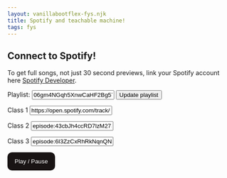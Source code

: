 ```yaml
---
layout: vanillabootflex-fys.njk
title: Spotify and teachable machine!
tags: fys
---
```



<style>
    .play {
      min-width: max-content;
      margin-bottom: .8rem;
      padding: .8rem 1rem;
      border-radius: 10px;
      border: 0;
      background: #191414;
      color: #fff;
      cursor: pointer;
    }

    .play:hover {
      background: #1Db954;
    }

  </style>

## Connect to Spotify!

To get full songs, not just 30 second previews, link your Spotify account here [Spotify Developer](https://developer.spotify.com/).

<label>Playlist:</label>
<input id="playlist" value="06gm4NGqh5XnwCaHF2Bg57"></input>
<button id="update-playlist">Update playlist</button>

<div class="form-group">
<label for="class-1-input">Class 1</label>
  <input class="episode form-control" value="https://open.spotify.com/track/6NFyWDv5CjfwuzoCkw47Xf"
  id="class-1-input"
  >
  </input>

  <label for="class-2-input">Class 2</label>
  <input class="episode form-control" id="class-2-input" value="episode:43cbJh4ccRD7lzM2730YK3">
  </input>

  <label>Class 3</label>
  <input class="episode form-control" value="episode:6I3ZzCxRhRkNqnQNo8AZPV">
  </input>
</div>

<div class="episodes">

<button class="play" id="play">Play / Pause</button>
</div>


<div id="embed-iframe"></div>

<script src="https://open.spotify.com/embed-podcast/iframe-api/v1" async></script>

<script>
function urlToURI(url) {
    let url_out = url.split("?")[0]
    url_out = url_out.split('/').slice(-2) // Just the uri
    return 'spotify:'+url_out[0]+':'+url_out[1];
}

function tmEvent(i) {
    return new CustomEvent("tmEvent", {
  detail: {class: i},
  bubbles: false,
  cancelable: true,
  composed: false,
    });
}

window.onSpotifyIframeApiReady = (IFrameAPI) => {
      const element = document.getElementById('embed-iframe');
      const options = {
        width: '100%',
        height: '200',
        uri: 'spotify:episode:7makk4oTQel546B0PZlDM5'
      };

      const callback = (EmbedController) => {
        // document.querySelectorAll('.episode').forEach(
        //   episode => {
        //     episode.addEventListener('click', () => {
        //         // Strip any query parameters off the url:
        //         let url = episode.value;
        //       EmbedController.loadUri(urlToURI(url));
        //     });
        //   })
        document.getElementById("play").addEventListener('click', () => {
            EmbedController.togglePlay();
        });

        document.getElementById("play").addEventListener('tmEvent', (event) => {
        const i = event.detail.class;
        const url = document.getElementById(`class-${i}-input`).value;
        EmbedController.loadUri(urlToURI(url));
        EmbedController.togglePlay();
        });
      };
      IFrameAPI.createController(element, options, callback);
    };

</script>